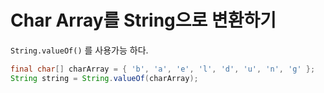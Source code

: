 # Char Array를 String으로 변환하기

`String.valueOf()` 를 사용가능 하다.

```java
final char[] charArray = { 'b', 'a', 'e', 'l', 'd', 'u', 'n', 'g' };
String string = String.valueOf(charArray);
```